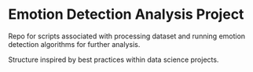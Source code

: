 # Emotion Detection Analysis Project

Repo for scripts associated with processing dataset and running emotion detection algorithms for further analysis.

Structure inspired by best practices within data science projects.

